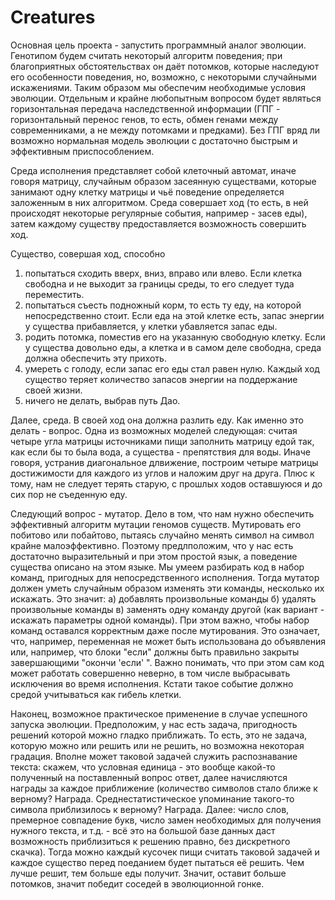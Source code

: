 # Creatures

Основная цель проекта - запустить программный аналог эволюции. Генотипом будем считать некоторый алгоритм поведения; при благоприятных обстоятельствах он даёт потомков, которые наследуют его особенности поведения, но, возможно, с некоторыми случайными искажениями. Таким образом мы обеспечим необходимые условия эволюции. Отдельным и крайне любопытным вопросом будет являться горизонтальная передача наследственной информации (ГПГ - горизонтальный перенос генов, то есть, обмен генами между современниками, а не между потомками и предками). Без ГПГ вряд ли возможно нормальная модель эволюции с достаточно быстрым и эффективным приспособлением.

Среда исполнения представляет собой клеточный автомат, иначе говоря матрицу, случайным образом засеянную существами, которые занимают одну клетку матрицы и чьё поведение определяется заложенным в них алгоритмом. Среда совершает ход (то есть, в ней происходят некоторые регулярные события, например - засев еды), затем каждому существу предоставляется возможность совершить ход.

Существо, совершая ход, способно
1. попытаться сходить вверх, вниз, вправо или влево. Если клетка свободна и не выходит за границы среды, то его следует туда переместить.
2. попытаться съесть подножный корм, то есть ту еду, на которой непосредственно стоит. Если еда на этой клетке есть, запас энергии у существа прибавляется, у клетки убавляется запас еды.
3. родить потомка, поместив его на указанную свободную клетку. Если у существа довольно еды, а клетка и в самом деле свободна, среда должна обеспечить эту прихоть.
4. умереть с голоду, если запас его еды стал равен нулю. Каждый ход существо теряет количество запасов энергии на поддержание своей жизни.
5. ничего не делать, выбрав путь Дао.

Далее, среда. В своей ход она должна разлить еду. Как именно это делать - вопрос. Одна из возможных моделей следующая: считая четыре угла матрицы источниками пищи заполнить матрицу едой так, как если бы то была вода, а существа - препятствия для воды. Иначе говоря, устранив диагональное длвижение, построим четыре матрицы достижимости для каждого из углов и наложим друг на друга. Плюс к тому, нам не следует терять старую, с прошлых ходов оставшуюся и до сих пор не съеденную еду.

Следующий вопрос - мутатор. Дело в том, что нам нужно обеспечить эффективный алгоритм мутации геномов существ. Мутировать его побитово или побайтово, пытаясь случайно менять символ на символ крайне малоэффективно. Поэтому предлположим, что у нас есть достаточно выразительный и при этом простой язык, а поведение существа описано на этом языке. Мы умеем разбирать код в набор команд, пригодных для непосредственного исполнения. Тогда мутатор должен уметь случайным образом изменять эти команды, несколько их искажать. Это значит: а) добавлять произвольные команды б) удалять произвольные команды в) заменять одну команду другой (как вариант - искажать параметры одной команды). 
При этом важно, чтобы набор команд оставался корректным даже после мутирования. Это означает, что, например, переменная не может быть использована до объявления или, например, что блоки "если" должны быть правильно закрыты завершающими "окончи 'если' ". 
Важно понимать, что при этом сам код может работать совершенно неверно, в том числе выбрасывать исключения во время исполнения. Кстати такое событие должно средой учитываться как гибель клетки.


Наконец, возможное практическое применение в случае успешного запуска эволюции. Предположим, у нас есть задача, пригодность решений которой можно гладко приближать. То есть, это не задача, которую можно или решить или не решить, но возможна некоторая градация. Вполне может таковой задачей служить распознавание текста: скажем, что условная единица - это вообще какой-то полученный на поставленный вопрос ответ, далее начисляются награды за каждое приближение (количество символов стало ближе к верному? Награда. Среднестатистическое упоминание такого-то символа приблизилось к верному? Награда. Далее: число слов, премерное совпадение букв, число замен необходимых для получения нужного текста, и т.д. - всё это на большой базе данных даст возможность приблизиться к решению правно, без дискретного скачка). Тогда можно каждый кусочек пищи считать таковой задачей и каждое существо перед поеданием будет пытаться её решить. Чем лучше решит, тем больше еды получит. Значит, оставит больше потомков, значит победит соседей в эволюционной гонке.
